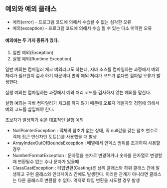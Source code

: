 ## 예외와 예외 클래스

- 에러(error) - 프로그램 코드에 의해서 수습될 수 없는 심각한 오류
- 예외(exception) - 프로그램 코드에 의해서 수습 될 수 있는 다소 미약한 오류

#### 예외에는 두 가지 종류가 있다.

1) 일반 예외(Exception)
2) 실행 예외(Runtime Exception)

일반 예외는 컴파일러 체크 예외라고도 하는데, 자바 소스를 컴파일하는 과정에서 예외 처리가 필요한지 검사 하기 때문이다
만약 예외 처리가 코드가 없다면 컴파일 오류가 발생한다.

실행 예외는 컴파일하는 과정에서 예외 처리 코드를 검사하지 않는 예외를 말한다.

실행 예외는 자바 컴파일러가 체크를 하지 않기 때문에 오로지 개발자의 경험에 의해서 예외 코드를 삽입해야 한다.

초보자가 발생하기 쉬운 대표적인 실행 예외

- NullPointerException : 객체의 참조가 없는 상태, 즉 null값을 갖는 참조 변수로 객체 접근 연산자인 도트(.)를 사용했을 때 발생
- ArrayIndexOutOfBoundsException : 배열에서 인덱스 범위를 초과하여 사용할 경우
- NumberFormatException : 문자열을 숫자로 변경하거나 숫자를 문자열로 변경할 때 변환될수 없는 수나 문자가 있을때
- ClassCastException : 타입변환(Casting)은 상위 클래스와 하위 클래스 간에 발생하고 구현 클래스와 인터페이스 간에도 발생한다. 이러한 관계가 아니라면 클래스는 다른 클래스로 변환될 수 
없다. 억지로 타입 변환을 시도할 경우 발생
